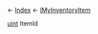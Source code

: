 ← [Index](Api-Index) ← [IMyInventoryItem](VRage.Game.ModAPI.Ingame.IMyInventoryItem)

[uint](System.UInt32) ItemId